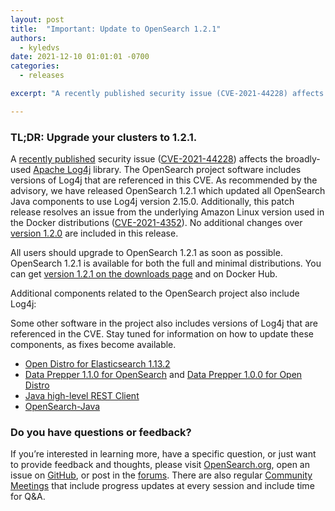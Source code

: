```yaml
---
layout: post
title:  "Important: Update to OpenSearch 1.2.1"
authors:
  - kyledvs
date: 2021-12-10 01:01:01 -0700
categories:
  - releases

excerpt: "A recently published security issue (CVE-2021-44228) affects the broadly-used Apache Log4j library. The OpenSearch project software includes versions of Log4j that are referenced in this CVE. As recommended by the advisory, we have released OpenSearch 1.2.1 which updated all OpenSearch Java components to use Log4j version 2.15.0. Additionally, this patch release resolves an issue from the underlying Amazon Linux version used in the Docker distributions (CVE-2021-4352). No additional changes over version 1.2.0 are included in this release."

---
```


### TL;DR: Upgrade your clusters to 1.2.1.

A [recently published](https://www.lunasec.io/docs/blog/log4j-zero-day/) security issue ([CVE-2021-44228](https://nvd.nist.gov/vuln/detail/CVE-2021-44228)) affects the broadly-used [Apache Log4j](https://logging.apache.org/log4j/2.x/) library. The OpenSearch project software includes versions of Log4j that are referenced in this CVE. As recommended by the advisory, we have released OpenSearch 1.2.1 which updated all OpenSearch Java components to use Log4j version 2.15.0. Additionally, this patch release resolves an issue from the underlying Amazon Linux version used in the Docker distributions ([CVE-2021-4352](https://alas.aws.amazon.com/AL2/ALAS-2021-1722.html)). No additional changes over [version 1.2.0](https://opensearch.org/blog/releases/2021/11/launch-announcement-1-2-0/) are included in this release.

All users should upgrade to OpenSearch 1.2.1 as soon as possible. OpenSearch 1.2.1 is available for both the full and minimal distributions. You can get [version 1.2.1 on the downloads page](https://opensearch.org/versions/opensearch-1-2-0.html) and on Docker Hub.

Additional components related to the OpenSearch project also include Log4j:

Some other software in the project also includes versions of Log4j that are referenced in the CVE. Stay tuned for information on how to update these components, as fixes become available.

* [Open Distro for Elasticsearch 1.13.2](https://opendistro.github.io/for-elasticsearch/)
* [Data Prepper 1.1.0 for OpenSearch](https://github.com/opensearch-project/data-prepper) and [Data Prepper 1.0.0 for Open Distro](https://github.com/opendistro-for-elasticsearch/data-prepper) 
* [Java high-level REST Client](https://search.maven.org/artifact/org.opensearch.client/opensearch-rest-high-level-client)
* [OpenSearch-Java](https://search.maven.org/artifact/org.opensearch.client/opensearch-java)

### Do you have questions or feedback?

If you’re interested in learning more, have a specific question, or just want to provide feedback and thoughts, please visit [OpenSearch.org](https://opensearch.org/), open an issue on [GitHub](https://github.com/opensearch-project/OpenSearch/issues), or post in the [forums](https://discuss.opendistrocommunity.dev/). There are also regular [Community Meetings](https://opensearch.org/events/) that include progress updates at every session and include time for Q&A.
